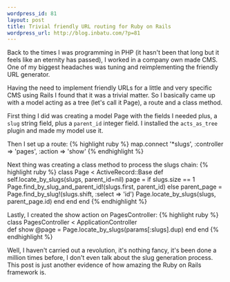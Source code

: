 ```yaml
--- 
wordpress_id: 81
layout: post
title: Trivial friendly URL routing for Ruby on Rails
wordpress_url: http://blog.inbatu.com/?p=81
---
```

Back to the times I was programming in PHP (it hasn't been that long but it feels like an eternity has passed), I worked in a company own made CMS. One of my biggest headaches was tuning and reimplementing the friendly URL generator.

Having the need to implement friendly URLs for a little and very specific CMS using Rails I found that it was a trivial matter. So I basically came up with a model acting as a tree (let's call it Page), a route and a class method.

First thing I did was creating a model Page with the fields I needed plus, a <code>slug</code> string field, plus a <code>parent_id</code> integer field. I installed the <code>acts_as_tree</code> plugin and made my model use it.

Then I set up a route:
{% highlight ruby %}
   map.connect '*slugs', :controller => 'pages', :action => 'show'
{% endhighlight %}

Next thing was creating a class method to process the slugs chain:
{% highlight ruby %}
class Page < ActiveRecord::Base
  def self.locate_by_slugs(slugs, parent_id=nil)
    page = if slugs.size == 1
      Page.find_by_slug_and_parent_id!(slugs.first, parent_id)
    else
      parent_page = Page.find_by_slug!(slugs.shift, :select => 'id')
      Page.locate_by_slugs(slugs, parent_page.id)
    end
  end
end
{% endhighlight %}

Lastly, I created the show action on PagesController:
{% highlight ruby %}
class PagesController < ApplicationController  
  def show
    @page = Page.locate_by_slugs(params[:slugs].dup)
  end
end
{% endhighlight %}

Well, I haven't carried out a revolution, it's nothing fancy, it's been done a million times before, I don't even talk about the slug generation process. This post is just another evidence of how amazing the Ruby on Rails framework is.
